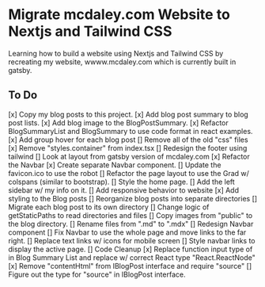 # Migrate __mcdaley.com__ Website to Nextjs and Tailwind CSS
Learning how to build a website using Nextjs and Tailwind CSS by recreating my website, wwww.mcdaley.com which is currently built in gatsby.

## To Do
[x] Copy my blog posts to this project.
[x] Add blog post summary to blog post lists.
[x] Add blog image to the BlogPostSummary.
[x] Refactor BlogSummaryList and BlogSummary to use code format in react examples.
[x] Add group hover for each blog post
[] Remove all of the old "css" files
  [x] Remove "styles.container" from index.tsx
  [] Redesign the footer using tailwind
  [] Look at layout from gatsby version of mcdaley.com
[x] Refactor the Navbar
  [x] Create separate Navbar component.
[] Update the favicon.ico to use the robot
[] Refactor the page layout to use the Grad w/ colspans (similar to bootstrap).
[] Style the home page.
[] Add the left sidebar w/ my info on it.
[] Add responsive behavior to website
[x] Add styling to the Blog posts
[] Reorganize blog posts into separate directories
  [] Migrate each blog post to its own directory
  [] Change logic of getStaticPaths to read directories and files
  [] Copy images from "public" to the blog directory.
  [] Rename files from ".md" to ".mdx"
[] Redesign Navbar component
  [] Fix Navbar to use the whole page and move links to the far right.
  [] Replace text links w/ icons for mobile screen
  [] Style navbar links to display the active page.
[] Code Cleanup 
  [x] Replace function input type of <any> in Blog Summary List and 
     replace w/ correct React type "React.ReactNode"
  [x] Remove "contentHtml" from IBlogPost interface and require "source"
  [] Figure out the type for "source" in IBlogPost interface.
